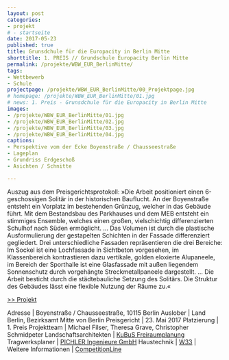 ```yaml
---
layout: post
categories:
- projekt
# - startseite
date: 2017-05-23
published: true
title: Grunsdchule für die Europacity in Berlin Mitte
shorttitle: 1. PREIS // Grundschule Europacity Berlin Mitte
permalink: /projekte/WBW_EUR_BerlinMitte/
tags: 
- Wettbewerb
- Schule
projectpage: /projekte/WBW_EUR_BerlinMitte/00_Projektpage.jpg
# homepage: /projekte/WBW_EUR_BerlinMitte/01.jpg
# news: 1. Preis - Grunsdchule für die Europacity in Berlin Mitte
images:
- /projekte/WBW_EUR_BerlinMitte/01.jpg
- /projekte/WBW_EUR_BerlinMitte/02.jpg
- /projekte/WBW_EUR_BerlinMitte/03.jpg
- /projekte/WBW_EUR_BerlinMitte/04.jpg
captions:
- Perspektive vom der Ecke Boyenstraße / Chausseestraße
- Lageplan
- Grundriss Erdgeschoß
- Asichten / Schnitte

---
```

Auszug aus dem Preisgerichtsprotokoll: »Die Arbeit positioniert einen 6-geschossigen Solitär in der historischen Bauflucht. An der Boyenstraße entsteht ein Vorplatz im bestehenden Grünzug, welcher in das Gebäude führt. Mit dem Bestandsbau des Parkhauses und dem MEB entsteht ein stimmiges Ensemble, welches einen großen, vielschichtig differenzierten Schulhof nach Süden ermöglicht. ... Das Volumen ist durch die plastische Ausformulierung der gestapelten Schichten in der Fassade differenziert gegliedert. Drei unterschiedliche Fassaden repräsentieren die drei Bereiche: Im Sockel ist eine Lochfassade in Sichtbeton vorgesehen, im Klassenbereich kontrastieren dazu vertikale, golden eloxierte Alupaneele, im Bereich der Sporthalle ist eine Glasfassade mit außen liegendem Sonnenschutz durch vorgehängte Streckmetallpaneele dargestellt. ... Die Arbeit besticht durch die städtebauliche Setzung des Solitärs. Die Struktur des Gebäudes lässt eine flexible Nutzung der Räume zu.« 

[\>> Projekt](../projekte/GEM_BerlinMitte/)


Adresse					|	Boyenstraße / Chausseestraße, 10115 Berlin
Auslober				|	Land Berlin, Bezirksamt Mitte von Berlin
Preisgericht			|	23. Mai 2017
Platzierung				|	1. Preis
Projektteam				|	Michael Filser, Theresa Grave, Christopher Schmidpeter
Landschaftsarchitekten	|	[KuBuS Freiraumplanung](http://www.kubus-freiraum.de)
Tragwerksplaner			| 	[PICHLER Ingenieure GmbH](http://www.pichleringenieure.com)
Haustechnik				| 	[W33](http://www.w33-berlin.de)
                        |    
Weitere Informationen       |   [CompetitionLine](https://www.competitionline.com/de/ergebnisse/251391) 
